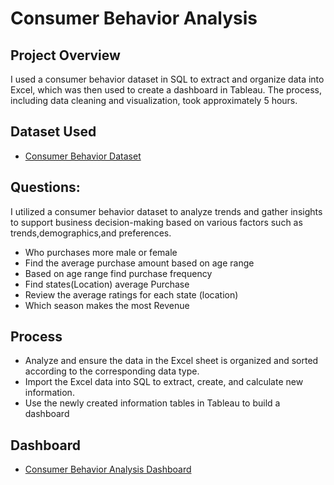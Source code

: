 # Consumer Behavior Analysis

## Project Overview
I used a consumer behavior dataset in SQL to extract and organize data into Excel, which was then used to create a dashboard in Tableau. The process, including data cleaning and visualization, took approximately 5 hours.

## Dataset Used 
- <a href="https://view.officeapps.live.com/op/view.aspx?src=https%3A%2F%2Fraw.githubusercontent.com%2FSaeterosM%2FData-Analysis-Project%2Frefs%2Fheads%2Fmain%2Fshopping_behavior_update.xlsx&wdOrigin=BROWSELINK" > Consumer Behavior Dataset </a>

## Questions:
I utilized a consumer behavior dataset to analyze trends and gather insights to support business decision-making based on various factors such as trends,demographics,and preferences. 
- Who purchases more male or female
- Find the average purchase amount based on age range
- Based on age range find purchase frequency
- Find states(Location) average Purchase
- Review the average ratings for each state (location)
-  Which season makes the most Revenue

## Process 
- Analyze and ensure the data in the Excel sheet is organized and sorted according to the corresponding data type.
- Import the Excel data into SQL to extract, create, and calculate new information.
- Use the newly created information tables in Tableau to build a dashboard

## Dashboard 
- <a href="https://public.tableau.com/app/profile/marilyn.saeteros/viz/ConsumerBehaviorAnalysis_17429232998040/Dashboard1" > Consumer Behavior Analysis Dashboard </a>
